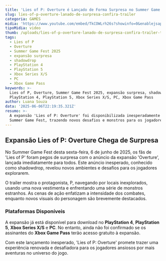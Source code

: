 ```yaml
---
title: 'Lies of P: Overture é Lançado de Forma Surpresa no Summer Game Fest'
slug: lies-of-p-overture-lanado-de-surpresa-confira-trailer
categoria: GAMES
midia: 'https://www.youtube.com/embed/TkCOWLrh26s?showinfo=0&enablejsapi=1'
tipoMidia: video
thumb: /uploads/lies-of-p-overture-lanado-de-surpresa-confira-trailer-thumb.png
tags:
  - Lies of P
  - Overture
  - Summer Game Fest 2025
  - expansão surpresa
  - shadowdrop
  - PlayStation 4
  - PlayStation 5
  - Xbox Series X/S
  - PC
  - Xbox Game Pass
keywords: >-
  Lies of P, Overture, Summer Game Fest 2025, expansão surpresa, shadowdrop,
  PlayStation 4, PlayStation 5, Xbox Series X/S, PC, Xbox Game Pass
author: Luana Souza
data: '2025-06-06T22:19:35.321Z'
resumo: >-
  A expansão 'Lies of P: Overture' foi disponibilizada inesperadamente durante o
  Summer Game Fest, trazendo novos desafios e monstros para os jogadores.
---
```


## Expansão Lies of P: Overture Chega de Surpresa

No Summer Game Fest desta sexta-feira, 6 de junho de 2025, os fãs de 'Lies of P' foram pegos de surpresa com o anúncio da expansão 'Overture', lançada imediatamente para todos. Este anúncio inesperado, conhecido como shadowdrop, revelou novos ambientes e desafios para os jogadores explorarem.

O trailer mostra o protagonista, P, navegando por locais inexplorados, usando uma nova vestimenta e enfrentando uma série de monstros estranhos. As cenas de ação enfatizam a intensidade dos combates, enquanto novos visuais do personagem são brevemente destacados.

### Plataformas Disponíveis

A expansão já está disponível para download no **PlayStation 4**, **PlayStation 5**, **Xbox Series X/S** e **PC**. No entanto, ainda não foi confirmado se os assinantes do **Xbox Game Pass** terão acesso gratuito à expansão.

Com este lançamento inesperado, 'Lies of P: Overture' promete trazer uma experiência renovada e desafiadora para os jogadores ansiosos por mais aventuras no universo do jogo.
